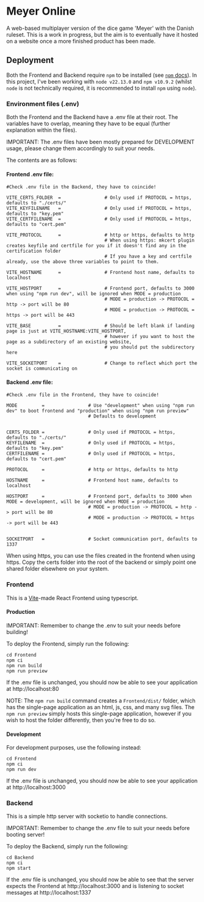 # Meyer Online

A web-based multiplayer version of the dice game 'Meyer' with the Danish ruleset. This is a work in progress, but the aim is to eventually have it hosted on a website once a more finished product has been made.

## Deployment

Both the Frontend and Backend require `npm` to be installed (see [`npm` docs](https://docs.npmjs.com/downloading-and-installing-node-js-and-npm)). In this project, I've been working with `node v22.13.0` and `npm v10.9.2` (whilst `node` is not technically required, it is recommended to install `npm` using `node`).

### Environment files (.env)

Both the Frontend and the Backend have a .env file at their root. The variables have to overlap, meaning they have to be equal (further explanation within the files).

IMPORTANT: The .env files have been mostly prepared for DEVELOPMENT usage, please change them accordingly to suit your needs.

The contents are as follows:

#### Frontend .env file:

```
#Check .env file in the Backend, they have to coincide!

VITE_CERTS_FOLDER  =                # Only used if PROTOCOL = https, defaults to "./certs/"
VITE_KEYFILENAME   =                # Only used if PROTOCOL = https, defaults to "key.pem"
VITE_CERTFILENAME  =                # Only used if PROTOCOL = https, defaults to "cert.pem"

VITE_PROTOCOL      =                # http or https, defaults to http
                                    # When using https: mkcert plugin creates keyfile and certfile for you if it doesn't find any in the certification folder
                                    # If you have a key and certfile already, use the above three variables to point to them.

VITE_HOSTNAME      =                # Frontend host name, defaults to localhost

VITE_HOSTPORT      =                # Frontend port, defaults to 3000 when using "npm run dev", will be ignored when MODE = production
                                    # MODE = production -> PROTOCOL = http -> port will be 80
                                    # MODE = production -> PROTOCOL = https -> port will be 443

VITE_BASE          =                # Should be left blank if landing page is just at VITE_HOSTNAME:VITE_HOSTPORT,
                                    # however if you want to host the page as a subdirectory of an existing website,
                                    # you should put the subdirectory here

VITE_SOCKETPORT    =                # Change to reflect which port the socket is communicating on
```

#### Backend .env file:

```
#Check .env file in the Frontend, they have to coincide!

MODE         =                # Use "development" when using "npm run dev" to boot frontend and "production" when using "npm run preview"
                              # Defaults to development


CERTS_FOLDER =                # Only used if PROTOCOL = https, defaults to "./certs/"
KEYFILENAME  =                # Only used if PROTOCOL = https, defaults to "key.pem"
CERTFILENAME =                # Only used if PROTOCOL = https, defaults to "cert.pem"

PROTOCOL     =                # http or https, defaults to http

HOSTNAME     =                # Frontend host name, defaults to localhost

HOSTPORT     =                # Frontend port, defaults to 3000 when MODE = development, will be ignored when MODE = production
                              # MODE = production -> PROTOCOL = http -> port will be 80
                              # MODE = production -> PROTOCOL = https -> port will be 443


SOCKETPORT   =                # Socket communication port, defaults to 1337
```

When using https, you can use the files created in the frontend when using https. Copy the certs folder into the root of the backend or simply point one shared folder elsewhere on your system.

### Frontend

This is a [Vite](https://github.com/vitejs/vite)-made React Frontend using typescript.

#### Production

IMPORTANT: Remember to change the .env to suit your needs before building!

To deploy the Frontend, simply run the following:

```
cd Frontend
npm ci
npm run build
npm run preview
```

If the .env file is unchanged, you should now be able to see your application at http://localhost:80

NOTE: The `npm run build` command creates a `Frontend/dist/` folder, which has the single-page application as an html, js, css, and many svg files. The `npm run preview` simply hosts this single-page application, however if you wish to host the folder differently, then you're free to do so.

#### Development

For development purposes, use the following instead:

```
cd Frontend
npm ci
npm run dev
```

If the .env file is unchanged, you should now be able to see your application at http://localhost:3000

### Backend

This is a simple http server with socketio to handle connections.

IMPORTANT: Remember to change the .env file to suit your needs before booting server!

To deploy the Backend, simply run the following:

```
cd Backend
npm ci
npm start
```

If the .env file is unchanged, you should now be able to see that the server expects the Frontend at http://localhost:3000 and is listening to socket messages at http://localhost:1337
